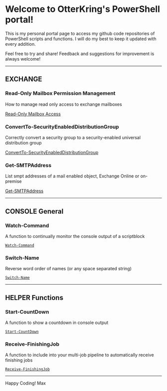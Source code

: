 # Welcome to OtterKring's PowerShell portal!

This is my personal portal page to access my github code repositories of PowerShell scripts and functions. I will do my best to keep it updated with every addition.

Feel free to try and share! Feedback and suggestions for improvement is always welcome!

___

## EXCHANGE

### Read-Only Mailbox Permission Management

How to manage read only access to exchange mailboxes

[Read-Only Mailbox Access](https://otterkring.github.io/PS_ReadOnlyMailboxAccess)

### ConvertTo-SecurityEnabledDistributionGroup

Correctly convert a security group to a security-enabled universal distribution group

[ConvertTo-SecurityEnabledDistributionGroup](https://otterkring.github.io/PS_ConvertTo-SecurityEnabledDistributionGroup)

### Get-SMTPAddress

List smpt addresses of a mail enabled object, Exchange Online or on-premise

[Get-SMTPAddress](https://otterkring.github.io/PS_Get-SMTPAddress)


___

## CONSOLE General

### Watch-Command

A function to continually monitor the console output of a scriptblock

[`Watch-Command`](https://otterkring.github.io/PS_Watch-Command)

### Switch-Name

Reverse word order of names (or any space separated string)

[`Switch-Name`](https://otterkring.github.io/PS_Switch-Name)

___

## HELPER Functions

### Start-CountDown

A function to show a countdown in console output

[`Start-CountDown`](https://otterkring.github.io/PS_Start-CountDown)

### Receive-FinishingJob

A function to include into your multi-job pipeline to automatically receive finishing jobs

[`Receive-FinishingJob`](https://otterkring.github.io/PS_Receive-FinishingJob)


___

Happy Coding!
Max
